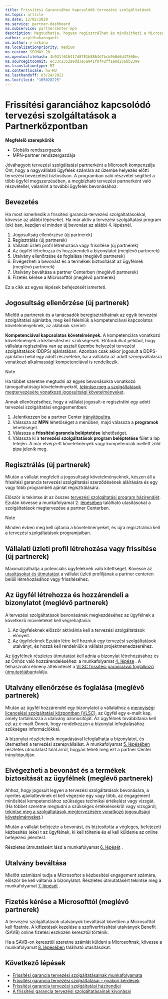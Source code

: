 ```yaml
---
title: Frissítési Garanciához kapcsolódó tervezési szolgáltatások
ms.topic: article
ms.date: 12/02/2020
ms.service: partner-dashboard
ms.subservice: partnercenter-mpn
description: Megtudhatja, hogyan regisztrálhat és minősítheti a Microsoft Planning Services engagements szolgáltatásait, így a képzési és egyéb szolgáltatásokat biztosíthatja az ügyfeleknek a frissítési garanciával.
author: arpithakanuganti
ms.author: v-arkanu
ms.localizationpriority: medium
ms.custom: SEOMAY.20
ms.openlocfilehash: 4b931f616417d8781b8864d7bcb9b0d6d47560ec
ms.sourcegitcommit: ec33c2352a9dd3e5a941f0f42ff1e8d256bb2399
ms.translationtype: MT
ms.contentlocale: hu-HU
ms.lasthandoff: 03/24/2021
ms.locfileid: "105028225"
---
```

# <a name="software-assurance-planning-services-in-partner-center"></a>Frissítési garanciához kapcsolódó tervezési szolgáltatások a Partnerközpontban

**Megfelelő szerepkörök**

- Globális rendszergazda
- MPN-partner rendszergazdája

Jóváhagyott tervezési szolgáltatási partnerként a Microsoft kompenzálja Önt, hogy a nagyvállalati ügyfelek számára az üzembe helyezés előtti tervezési bevezetést biztosítson. A programban való részvétel segíthet a több ügyfél megszerzésében, a megbízható tervezési partnerként való részvétellel, valamint a további ügyfelek bevonásához.

## <a name="get-started"></a>Bevezetés

Ha most ismerkedik a frissítési garancia-tervezési szolgáltatásokkal, kövesse az alábbi lépéseket. Ha már aktív a tervezési szolgáltatási program (ok) ban, kezdjen el minden új bevonást az alábbi 4. lépésnél.

1. Jogosultság ellenőrzése (új partnerek)
2. Regisztrálás (új partnerek)
3. Vállalati üzleti profil létrehozása vagy frissítése (új partnerek)
4. Az ügyfél létrehozza és hozzárendeli a bizonylatot (meglévő partnerek)
5. Utalvány ellenőrzése és foglalása (meglévő partnerek)
6. Elvégezheti a bevonást és a termékek biztosítását az ügyfélnek (meglévő partnerek)
7. Utalvány beváltása a partner Centerben (meglévő partnerek)
8. Fizetés kérése a Microsofttól (meglévő partnerek)

Ez a cikk az egyes lépések befejezését ismerteti.

## <a name="verify-eligibility-new-partners"></a>Jogosultság ellenőrzése (új partnerek)

Mielőtt a partnerek és a tanácsadók beregisztrálhatnak az egyik tervezési szolgáltatási ajánlatba, meg kell felelniük a kompetenciával kapcsolatos követelményeknek, az alábbiak szerint:

**Kompetenciával kapcsolatos követelmények.** A kompetenciára vonatkozó követelmények a kézbesítéshez szükségesek. Előfordulhat például, hogy vállalata regisztrálva van az asztali üzembe helyezési tervezési szolgáltatások (DDPS) ajánlatában. Azonban csak akkor jogosult a DDPS-ajánlaton belül egy adott részvételre, ha a vállalata az adott szerepvállalásra vonatkozó alkalmassági kompetenciával is rendelkezik.

>[!NOTE]
> Ha többet szeretne megtudni az egyes bevonásokra vonatkozó támogathatósági követelményekről, [tekintse meg a szolgáltatások megtervezésére vonatkozó jogosultsági követelményeket](software-assurance-dps-requirements.md).

Annak ellenőrzéséhez, hogy a vállalat jogosult-e regisztrálni egy adott tervezési szolgáltatási engagementben:

1. Jelentkezzen be a partner Center [irányítópultra](https://partner.microsoft.com/dashboard/home).
2. Válassza az **MPN** lehetőséget a menüben, majd válassza a **programok** lehetőséget.
3. Válassza a **frissítési garancia beléptetése** lehetőséget.
4. Válassza ki a **tervezési szolgáltatások program beléptetése** fület a lap tetején. A már elvégzett követelmények vagy kompetenciák mellett zöld pipa jelenik meg.

## <a name="enroll-new-partners"></a>Regisztrálás (új partnerek)

Miután a vállalat megfelelt a jogosultsági követelményeknek, készen áll a frissítési garancia tervezési szolgáltatási szerződésének aláírására és egy vagy több programbeli ajánlat regisztrálására.

Először is tekintse át az összes [tervezési szolgáltatási program házirendjét](https://go.microsoft.com/fwlink/?linkid=2115984). Ezután kövesse a munkafolyamat 2. [lépésében](https://go.microsoft.com/fwlink/?linkid=2115983) található utasításokat a szolgáltatások megtervezése a partner Centerben.

>[!NOTE]
> Minden évben meg kell újítania a követelményeket, és újra regisztrálnia kell a tervezési szolgáltatások programjaiban.

## <a name="create-or-update-your-companys-business-profile-new-partners"></a>Vállalati üzleti profil létrehozása vagy frissítése (új partnerek)

Maximalizálhatja a potenciális ügyfeleknek való kitettséget. Kövesse az [utasításokat és útmutatást](create-a-marketing-profile.md) a vállalat üzleti profiljának a partner centeren belüli létrehozásához vagy frissítéséhez.

## <a name="customer-creates-and-assigns-voucher-existing-partners"></a>Az ügyfél létrehozza és hozzárendeli a bizonylatot (meglévő partnerek)

A tervezési szolgáltatások bevonásának megkezdéséhez az ügyfélnek a következő műveleteket kell végrehajtania:

1. Az ügyfeleknek először aktiválnia kell a tervezési szolgáltatások előnyeit.
2. Az ügyfeleknek Ezután létre kell hozniuk egy tervezési szolgáltatások utalványt, és hozzá kell rendelniük a vállalat projektmenedzseréhez.

Az ügyfélnek részletes útmutatást kell adnia a bizonylat létrehozásához és az Önhöz való hozzárendeléséhez: a munkafolyamat [4. lépése](https://go.microsoft.com/fwlink/?linkid=2115983) . A felhasználói élmény áttekintését a [VLSC frissítési garanciával foglalkozó útmutatójában](https://download.microsoft.com/download/A/7/D/A7D04694-1B1E-4B18-918F-0EDCD43BA2E5/VLSC-Software-Assurance-Guide_en-US.pdf)találja.

## <a name="validate-and-reserve-voucher-existing-partners"></a>Utalvány ellenőrzése és foglalása (meglévő partnerek)

Miután az ügyfél hozzárendel egy bizonylatot a vállalathoz a [mennyiségi licencelési szolgáltatási központban (VLSC)](https://www.microsoft.com/Licensing/servicecenter/default.aspx), az ügyfél egy e-mailt kap, amely tartalmazza a utalvány azonosítóját. Az ügyfélnek továbbítania kell ezt az e-mailt Önnek, hogy rendelkezzen a bizonylat lefoglalásához szükséges információkkal.

A bizonylat részleteinek megadásával lefoglalhatja a bizonylatot, és ütemezheti a tervezési szerepvállalást. A munkafolyamat [5. lépésében](https://go.microsoft.com/fwlink/?linkid=2115983) részletes útmutatást talál arról, hogyan teheti meg ezt a partner Center irányítópultján.

## <a name="complete-engagement-and-provide-deliverables-to-your-customer-existing-partners"></a>Elvégezheti a bevonást és a termékek biztosítását az ügyfélnek (meglévő partnerek)

Ahhoz, hogy jogosult legyen a tervezési szolgáltatások bevonására, a nyertes ajánlattevőnek el kell végeznie egy vagy több, az engagement minősítési kompetenciához szükséges technikai értékelést vagy vizsgát. (Ha többet szeretne megtudni a szükséges értékelésekről vagy vizsgáról, [tekintse meg a szolgáltatások megtervezésére vonatkozó jogosultsági követelményeket](software-assurance-dps-requirements.md).)

Miután a vállalat befejezte a bevonást, és biztosította a végleges, befejezett kézbesítés (eke) t az ügyfélnek, ki kell töltenie és el kell küldenie az online befejezési jelentést.

Részletes útmutatásért lásd a munkafolyamat [6. lépését](https://go.microsoft.com/fwlink/?linkid=2115983) .

## <a name="redeem-voucher"></a>Utalvány beváltása

Mielőtt számlázni tudja a Microsoftot a kézbesítési engagement számára, először be kell váltania a bizonylatot. Részletes útmutatásért tekintse meg a munkafolyamat [7. lépését](https://go.microsoft.com/fwlink/?linkid=2115983) .

## <a name="request-payment-from-microsoft-existing-partners"></a>Fizetés kérése a Microsofttól (meglévő partnerek)

A tervezési szolgáltatások utalványok beváltását követően a Microsofttól kell fizetnie. A kifizetések kezelése a szoftverfrissítési utalványok Benefit (SAVB) online fizetési eszközén keresztül történik.

Ha a SAVB-on keresztül szeretne számlát küldeni a Microsoftnak, kövesse a munkafolyamat [8. lépésében](https://go.microsoft.com/fwlink/?linkid=2115983) található utasításokat.

## <a name="next-steps"></a>Következő lépések

- [Frissítési garancia tervezési szolgáltatásainak munkafolyamata](https://go.microsoft.com/fwlink/?linkid=2115983)
- [Frissítési garancia tervezési szolgáltatásai – gyakori kérdések](https://go.microsoft.com/fwlink/?linkid=2116077)
- [Frissítési garancia tervezési szolgáltatási házirendjei](https://go.microsoft.com/fwlink/?linkid=2115984)
- [A frissítési garancia tervezési szolgáltatásainak kivonásai](https://query.prod.cms.rt.microsoft.com/cms/api/am/binary/RE4sln9)
